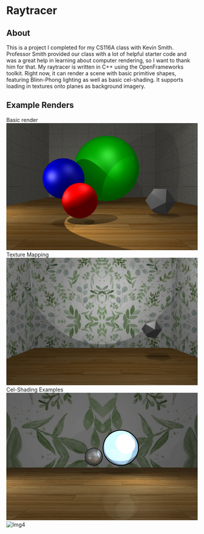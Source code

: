 # Raytracer
## About
This is a project I completed for my CS116A class with Kevin Smith. Professor Smith provided our class with a lot of helpful starter code and was a great help in learning about computer rendering, so I want to thank him for that.
My raytracer is written in C++ using the OpenFrameworks toolkit. Right now, it can render a scene with basic primitive shapes, featuring Blinn-Phong lighting as well as basic cel-shading. It supports loading in textures onto planes as background imagery.

## Example Renders
Basic render
![Img1](images/basicrender.jpg)
Texture Mapping
![Img2](images/texture.jpg)
Cel-Shading Examples
![Img3](images/render_toon.png)
![Img4](images/render_multspheres.png)
